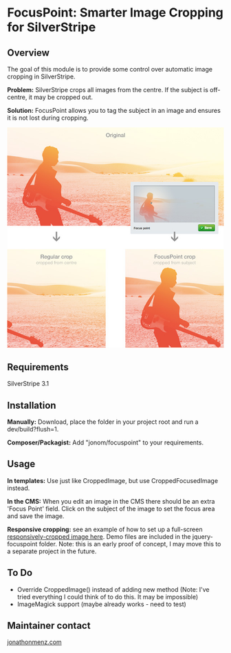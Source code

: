 # FocusPoint: Smarter Image Cropping for SilverStripe

## Overview

The goal of this module is to provide some control over automatic image cropping in SilverStripe.

**Problem:** SilverStripe crops all images from the centre. If the subject is off-centre, it may be cropped out.

**Solution:** FocusPoint allows you to tag the subject in an image and ensures it is not lost during cropping.

![Comparison of cropping with and without FocusPoint](/screenshots/comparison.jpg?raw=true)

## Requirements

SilverStripe 3.1

## Installation

**Manually:** Download, place the folder in your project root and run a dev/build?flush=1.

**Composer/Packagist:** Add "jonom/focuspoint" to your requirements.

## Usage

**In templates:** Use just like CroppedImage, but use CroppedFocusedImage instead.

**In the CMS:** When you edit an image in the CMS there should be an extra 'Focus Point' field. Click on the subject of the image to set the focus area and save the image.

**Responsive cropping:** see an example of how to set up a full-screen [responsively-cropped image here](http://jonom.github.io/silverstripe-focuspoint/jquery-demo/index.html). Demo files are included in the jquery-focuspoint folder. Note: this is an early proof of concept, I may move this to a separate project in the future.

## To Do

 * Override CroppedImage() instead of adding new method (Note: I've tried everything I could think of to do this. It may be impossible)
 * ImageMagick support (maybe already works - need to test)
 
## Maintainer contact

[jonathonmenz.com](http://jonathonmenz.com)

